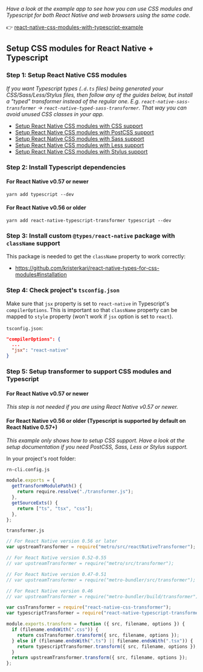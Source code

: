 _Have a look at the example app to see how you can use CSS modules and Typescript for both React Native and web browsers using the same code._

:point_right: [react-native-css-modules-with-typescript-example](https://github.com/kristerkari/react-native-css-modules-with-typescript-example)

## Setup CSS modules for React Native + Typescript

### Step 1: Setup React Native CSS modules

_If you want Typescript types (`.d.ts` files) being generated your CSS/Sass/Less/Stylus files, then follow any of the guides below, but install a "typed" transformer instead of the regular one. E.g. `react-native-sass-transformer` -> `react-native-typed-sass-transformer`. That way you can avoid unused CSS classes in your app._

- [Setup React Native CSS modules with CSS support](setup-css.md)
- [Setup React Native CSS modules with PostCSS support](setup-postcss.md)
- [Setup React Native CSS modules with Sass support](setup-sass.md)
- [Setup React Native CSS modules with Less support](setup-less.md)
- [Setup React Native CSS modules with Stylus support](setup-stylus.md)

### Step 2: Install Typescript dependencies

#### For React Native v0.57 or newer

```
yarn add typescript --dev
```

#### For React Native v0.56 or older

```
yarn add react-native-typescript-transformer typescript --dev
```

### Step 3: Install custom `@types/react-native` package with `className` support

This package is needed to get the `className` property to work correctly:

- https://github.com/kristerkari/react-native-types-for-css-modules#installation

### Step 4: Check project's `tsconfig.json`

Make sure that `jsx` property is set to `react-native` in Typescript's `compilerOptions`. This is important so that `className` property can be mapped to `style` property (won't work if `jsx` option is set to `react`).

`tsconfig.json`:

```json
"compilerOptions": {
  ...
  "jsx": "react-native"
}
```

### Step 5: Setup transformer to support CSS modules and Typescript

#### For React Native v0.57 or newer

_This step is not needed if you are using React Native v0.57 or newer._

#### For React Native v0.56 or older (Typescript is supported by default on React Native 0.57+)

_This example only shows how to setup CSS support. Have a look at the setup documentation if you need PostCSS, Sass, Less or Stylus support._

In your project's root folder:

`rn-cli.config.js`

```js
module.exports = {
  getTransformModulePath() {
    return require.resolve("./transformer.js");
  },
  getSourceExts() {
    return ["ts", "tsx", "css"];
  },
};
```

`transformer.js`

```js
// For React Native version 0.56 or later
var upstreamTransformer = require("metro/src/reactNativeTransformer");

// For React Native version 0.52-0.55
// var upstreamTransformer = require("metro/src/transformer");

// For React Native version 0.47-0.51
// var upstreamTransformer = require("metro-bundler/src/transformer");

// For React Native version 0.46
// var upstreamTransformer = require("metro-bundler/build/transformer");

var cssTransformer = require("react-native-css-transformer");
var typescriptTransformer = require("react-native-typescript-transformer");

module.exports.transform = function ({ src, filename, options }) {
  if (filename.endsWith(".css")) {
    return cssTransformer.transform({ src, filename, options });
  } else if (filename.endsWith(".ts") || filename.endsWith(".tsx")) {
    return typescriptTransformer.transform({ src, filename, options });
  }
  return upstreamTransformer.transform({ src, filename, options });
};
```
